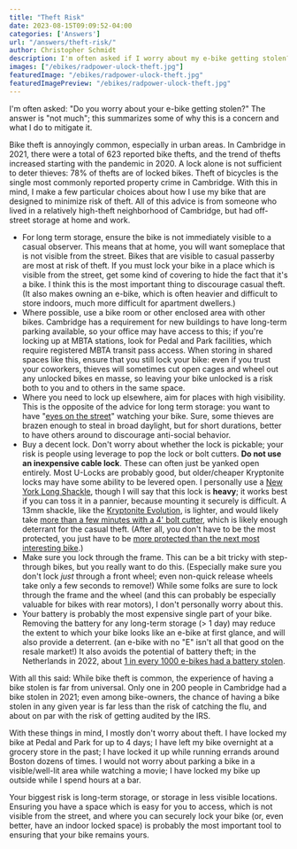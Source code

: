 ```yaml
---
title: "Theft Risk"
date: 2023-08-15T09:09:52-04:00
categories: ['Answers']
url: "/answers/theft-risk/"
author: Christopher Schmidt
description: I'm often asked if I worry about my e-bike getting stolen? The answer is not much; this summarizes some of why this is a concern and what I do to mitigate it.
images: ["/ebikes/radpower-ulock-theft.jpg"]
featuredImage: "/ebikes/radpower-ulock-theft.jpg"
featuredImagePreview: "/ebikes/radpower-ulock-theft.jpg"
---
```


I'm often asked: "Do you worry about your e-bike getting stolen?" The answer is "not much"; this summarizes some of why this is a concern and what I do to mitigate it.

Bike theft is annoyingly common, especially in urban areas. In Cambridge in 2021, there were a total of 623 reported bike thefts, and the trend of thefts increased starting with the pandemic in 2020. A lock alone is not sufficient to deter thieves: 78% of thefts are of locked bikes. Theft of bicycles is the single most commonly reported property crime in Cambridge. With this in mind, I make a few particular choices about how I use my bike that are designed to minimize risk of theft. All of this advice is from someone who lived in a relatively high-theft neighborhood of Cambridge, but had off-street storage at home and work.

* For long term storage, ensure the bike is not immediately visible to a casual observer. This means that at home, you will want someplace that is not visible from the street. Bikes that are visible to casual passerby are most at risk of theft. If you must lock your bike in a place which is visible from the street, get some kind of covering to hide the fact that it's a bike. I think this is the most important thing to discourage casual theft. (It also makes owning an e-bike, which is often heavier and difficult to store indoors, much more difficult for apartment dwellers.)
* Where possible, use a bike room or other enclosed area with other bikes. Cambridge has a requirement for new buildings to have long-term parking available, so your office may have access to this; if you're locking up at MBTA stations, look for Pedal and Park facilities, which require registered MBTA transit pass access. When storing in shared spaces like this, ensure that you still lock your bike: even if you trust your coworkers, thieves will sometimes cut open cages and wheel out any unlocked bikes en masse, so leaving your bike unlocked is a risk both to you and to others in the same space.
* Where you need to lock up elsewhere, aim for places with high visibility. This is the opposite of the advice for long term storage: you want to have "[eyes on the street](https://medium.com/interviews-and-articles-on-art-public-spaces/eyes-on-the-street-creating-liveable-places-6051ff3096e7)" watching your bike. Sure, some thieves are brazen enough to steal in broad daylight, but for short durations, better to have others around to discourage anti-social behavior.
* Buy a decent lock. Don't worry about whether the lock is pickable; your risk is people using leverage to pop the lock or bolt cutters. **Do not use an inexpensive cable lock**. These can often just be yanked open entirely. Most U-Locks are probably good, but older/cheaper Kryptonite locks may have some ability to be levered open. I personally use a [New York Long Shackle](https://www.kryptonitelock.com/en/products/product-information/current-key/002161.html), though I will say that this lock is **heavy**; it works best if you can toss it in a pannier, because mounting it securely is difficult. A 13mm shackle, like the [Kryptonite Evolution](https://www.kryptonitelock.com/en/products/product-information/current-key/002079.html?type=bicycle), is lighter, and would likely take [more than a few minutes with a 4' bolt cutter](https://www.youtube.com/watch?v=zztjFMmkxjc), which is likely enough deterrant for the casual theft. (After all, you don't have to be the most protected, you just have to be [more protected than the next most interesting bike](https://wiki.c2.com/?IdontHaveToBeTheFastestJustFasterThanYou).)
* Make sure you lock through the frame. This can be a bit tricky with step-through bikes, but you really want to do this. (Especially make sure you don't lock _just_ through a front wheel; even non-quick release wheels take only a few seconds to remove!) While some folks are sure to lock through the frame and the wheel (and this can probably be especially valuable for bikes with rear motors), I don't personally worry about this.
* Your battery is probably the most expensive single part of your bike. Removing the battery for any long-term storage (> 1 day) may reduce the extent to which your bike looks like an e-bike at first glance, and will also provide a deterrent. (an e-bike with no "E" isn't all that good on the resale market!) It also avoids the potential of battery theft; in the Netherlands in 2022, about [1 in every 1000 e-bikes had a battery stolen](https://insideevs.com/news/632517/ebike-battery-theft-issue-netherlands/).

With all this said: While bike theft is common, the experience of having a bike stolen is far from universal. Only one in 200 people in Cambridge had a bike stolen in 2021; even among bike-owners, the chance of having a bike stolen in any given year is far less than the risk of catching the flu, and about on par with the risk of getting audited by the IRS.

With these things in mind, I mostly don't worry about theft. I have locked my bike at Pedal and Park for up to 4 days; I have left my bike overnight at a grocery store in the past; I have locked it up while running errands around Boston dozens of times. I would not worry about parking a bike in a visible/well-lit area while watching a movie; I have locked my bike up outside while I spend hours at a bar.

Your biggest risk is long-term storage, or storage in less visible locations. Ensuring you have a space which is easy for you to access, which is not visible from the street, and where you can securely lock your bike (or, even better, have an indoor locked space) is probably the most important tool to ensuring that your bike remains yours.

